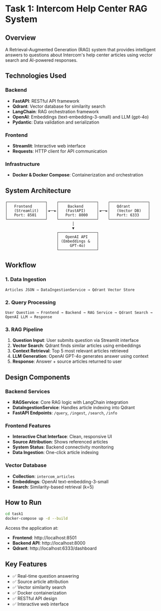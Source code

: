 # Task 1: Intercom Help Center RAG System

## Overview
A Retrieval-Augmented Generation (RAG) system that provides intelligent answers to questions about Intercom's help center articles using vector search and AI-powered responses.

## Technologies Used

### Backend
- **FastAPI**: RESTful API framework
- **Qdrant**: Vector database for similarity search
- **LangChain**: RAG orchestration framework
- **OpenAI**: Embeddings (text-embedding-3-small) and LLM (gpt-4o)
- **Pydantic**: Data validation and serialization

### Frontend
- **Streamlit**: Interactive web interface
- **Requests**: HTTP client for API communication

### Infrastructure
- **Docker & Docker Compose**: Containerization and orchestration

## System Architecture

```
┌─────────────────┐    ┌─────────────────┐    ┌─────────────────┐
│   Frontend      │    │    Backend      │    │   Qdrant        │
│   (Streamlit)   │◄──►│   (FastAPI)     │◄──►│   (Vector DB)   │
│   Port: 8501    │    │   Port: 8000    │    │   Port: 6333    │
└─────────────────┘    └─────────────────┘    └─────────────────┘
                              │
                              ▼
                       ┌─────────────────┐
                       │   OpenAI API    │
                       │ (Embeddings &   │
                       │     GPT-4o)     │
                       └─────────────────┘
```

## Workflow

### 1. Data Ingestion
```
Articles JSON → DataIngestionService → Qdrant Vector Store
```

### 2. Query Processing
```
User Question → Frontend → Backend → RAG Service → Qdrant Search → OpenAI LLM → Response
```

### 3. RAG Pipeline
1. **Question Input**: User submits question via Streamlit interface
2. **Vector Search**: Qdrant finds similar articles using embeddings
3. **Context Retrieval**: Top 5 most relevant articles retrieved
4. **LLM Generation**: OpenAI GPT-4o generates answer using context
5. **Response**: Answer + source articles returned to user

## Design Components

### Backend Services
- **RAGService**: Core RAG logic with LangChain integration
- **DataIngestionService**: Handles article indexing into Qdrant
- **FastAPI Endpoints**: `/query`, `/ingest`, `/search`, `/info`

### Frontend Features
- **Interactive Chat Interface**: Clean, responsive UI
- **Source Attribution**: Shows referenced articles
- **System Status**: Backend connectivity monitoring
- **Data Ingestion**: One-click article indexing

### Vector Database
- **Collection**: `intercom_articles`
- **Embeddings**: OpenAI text-embedding-3-small
- **Search**: Similarity-based retrieval (k=5)

## How to Run

```bash
cd task1
docker-compose up -d --build
```

Access the application at:
- **Frontend**: http://localhost:8501
- **Backend API**: http://localhost:8000
- **Qdrant**: http://localhost:6333/dashboard

## Key Features
- ✅ Real-time question answering
- ✅ Source article attribution
- ✅ Vector similarity search
- ✅ Docker containerization
- ✅ RESTful API design
- ✅ Interactive web interface

